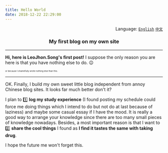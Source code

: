 ```yaml
---
title: Hello World
date: 2018-12-22 22:29:00
---
```


<div align='right'>Language:
    <a href='{{ location.host }}/hello-world'><code>English</code></a>
    <a href='{{ location.host }}/zh-CN/2018/12/22/大家好'><code>中文</code></a>
</div>

<center><h3>My first blog on my own site</h3></center>

<!-- More -->

---

**Hi, here is LeoJhon.Song's first post!** I suppose the only reason you are here is that you have nothing else to do. :wink:  <div><sub><sub><sup><sup>or
because I shamefully wrote nothing else than this.</sup></sup></sub></sub></div>

---


OK. Finally, I build my own sweet little blog independent from annoy Chinese blog sites. It looks far much better don't it?

I plan to :one: **log my study experience** (I found posting my schedule could force me doing things which I intend to do but not do at last
because of laziness) and maybe some casual essay if I have the mood. It is really a good way to arrange your knowledge since there are too many small
pieces of knowledge nowadays. Besides, a most important reason is that I want to :two: **share the cool things** I found as **I find it tastes the
same with taking drug**.

I hope the future me won't forget this.
